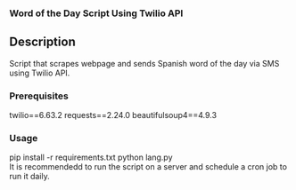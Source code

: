### Word of the Day Script Using Twilio API

## Description
Script that scrapes webpage and sends Spanish word of the day via SMS using Twilio API.

### Prerequisites
twilio==6.63.2
requests==2.24.0
beautifulsoup4==4.9.3

### Usage
pip install -r requirements.txt
python lang.py\
It is recommendedd to run the script on a server and schedule a cron job to run it daily.
